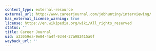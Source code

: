 ```yaml
---
content_type: external-resource
external_url: http://www.careerjournal.com/jobhunting/interviewing/
has_external_license_warning: true
license: https://en.wikipedia.org/wiki/All_rights_reserved
status: ''
title: Career Journal
uid: a23059ea-9e04-4a4f-9344-27a982415a0f
wayback_url: ''
---
```

